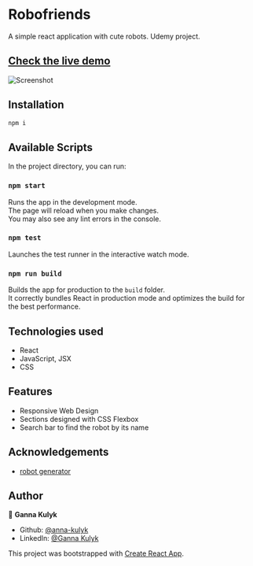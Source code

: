 # Robofriends

A simple react application with cute robots.
Udemy project.

## [Check the live demo](https://robofriends-ztm.netlify.app/)

![Screenshot](https://raw.githubusercontent.com/anna-kulyk/travellian_landing/master/src/assets/images/robofriends.jpg)

## Installation

```bash
npm i
```

## Available Scripts

In the project directory, you can run:

### `npm start`

Runs the app in the development mode.\
The page will reload when you make changes.\
You may also see any lint errors in the console.

### `npm test`

Launches the test runner in the interactive watch mode.

### `npm run build`

Builds the app for production to the `build` folder.\
It correctly bundles React in production mode and optimizes the build for the best performance.

## Technologies used

- React
- JavaScript, JSX
- CSS

## Features

- Responsive Web Design
- Sections designed with CSS Flexbox
- Search bar to find the robot by its name

## Acknowledgements

- [robot generator](https://robohash.org/)

## Author

👤 **Ganna Kulyk**

- Github: [@anna-kulyk](https://github.com/anna-kulyk)
- LinkedIn: [@Ganna Kulyk](https://linkedin.com/in/ganna-kulyk-b90273252)

This project was bootstrapped with [Create React App](https://github.com/facebook/create-react-app).
